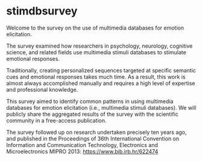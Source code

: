# stimdbsurvey

Welcome to the survey on the use of multimedia databases for emotion elicitation.

The survey examined how researchers in psychology, neurology, cognitive science, and related fields use multimedia stimuli databases to stimulate emotional responses.

Traditionally, creating personalized sequences targeted at specific semantic cues and emotional responses takes much time. As a result, this work is almost always accomplished manually and requires a high level of expertise and professional knowledge.

This survey aimed to identify common patterns in using multimedia databases for emotion elicitation (i.e., multimedia stimuli databases). We will publicly share the aggregated results of the survey with the scientific community in a free-access publication.

The survey followed up on research undertaken precisely ten years ago, and published in the Proceedings of 36th International Convention on Information and Communication Technology, Electronics and Microelectronics MIPRO 2013: https://www.bib.irb.hr/622474
